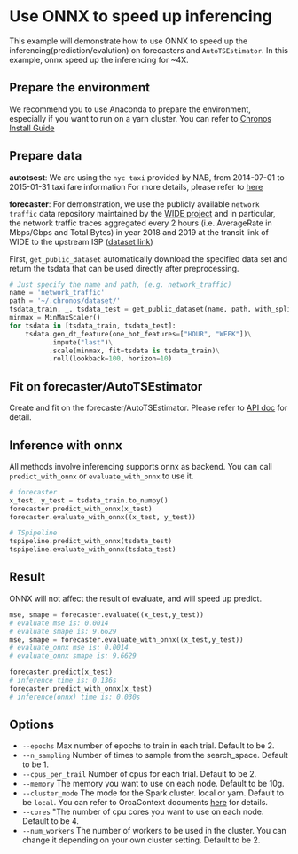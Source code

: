 # Use ONNX to speed up inferencing
This example will demonstrate how to use ONNX to speed up the inferencing(prediction/evalution) on forecasters and `AutoTSEstimator`. 
In this example, onnx speed up the inferencing for ~4X.

## Prepare the environment
We recommend you to use Anaconda to prepare the environment, especially if you want to run on a yarn cluster.
You can refer to [Chronos Install Guide](https://bigdl.readthedocs.io/en/latest/doc/Chronos/Overview/chronos.html#install)

## Prepare data
**autotsest**: We are using the `nyc taxi` provided by NAB, from 2014-07-01 to 2015-01-31 taxi fare information For more details, please refer to [here](https://raw.githubusercontent.com/numenta/NAB/v1.0/data/realKnownCause/nyc_taxi.csv)

**forecaster**: For demonstration, we use the publicly available `network traffic` data repository maintained by the [WIDE project](http://mawi.wide.ad.jp/mawi/) and in particular, the network traffic traces aggregated every 2 hours (i.e. AverageRate in Mbps/Gbps and Total Bytes) in year 2018 and 2019 at the transit link of WIDE to the upstream ISP ([dataset link](http://mawi.wide.ad.jp/~agurim/dataset/))

First, `get_public_dataset` automatically download the specified data set and return the tsdata that can be used directly after preprocessing.
```python
# Just specify the name and path, (e.g. network_traffic)
name = 'network_traffic'
path = '~/.chronos/dataset/'
tsdata_train, _, tsdata_test = get_public_dataset(name, path, with_split=True, test_ratio=0.1)
minmax = MinMaxScaler()
for tsdata in [tsdata_train, tsdata_test]:
    tsdata.gen_dt_feature(one_hot_features=["HOUR", "WEEK"])\
          .impute("last")\
          .scale(minmax, fit=tsdata is tsdata_train)\
          .roll(lookback=100, horizon=10)
```

## Fit on forecaster/AutoTSEstimator
Create and fit on the forecaster/AutoTSEstimator. Please refer to [API doc](https://bigdl.readthedocs.io/en/latest/doc/PythonAPI/Chronos/index.html) for detail.

## Inference with onnx
All methods involve inferencing supports onnx as backend. You can call `predict_with_onnx` or `evaluate_with_onnx` to use it.
```python
# forecaster
x_test, y_test = tsdata_train.to_numpy()
forecaster.predict_with_onnx(x_test)
forecaster.evaluate_with_onnx((x_test, y_test))

# TSpipeline
tspipeline.predict_with_onnx(tsdata_test)
tspipeline.evaluate_with_onnx(tsdata_test)
```

## Result
ONNX will not affect the result of evaluate, and will speed up predict.
```python
mse, smape = forecaster.evaluate((x_test,y_test))
# evaluate mse is: 0.0014
# evaluate smape is: 9.6629
mse, smape = forecaster.evaluate_with_onnx((x_test,y_test))
# evaluate_onnx mse is: 0.0014
# evaluate_onnx smape is: 9.6629

forecaster.predict(x_test)
# inference time is: 0.136s
forecaster.predict_with_onnx(x_test)
# inference(onnx) time is: 0.030s 
```

## Options
* `--epochs` Max number of epochs to train in each trial. Default to be 2.
* `--n_sampling` Number of times to sample from the search_space. Default to be 1.
* `--cpus_per_trail` Number of cpus for each trial. Default to be 2.
* `--memory` The memory you want to use on each node. Default to be 10g.
* `--cluster_mode` The mode for the Spark cluster. local or yarn. Default to be `local`. You can refer to OrcaContext documents [here](https://bigdl.readthedocs.io/en/latest/doc/Orca/Overview/orca-context.html) for details.
* `--cores` "The number of cpu cores you want to use on each node. Default to be 4.
* `--num_workers` The number of workers to be used in the cluster. You can change it depending on your own cluster setting. Default to be 2.
